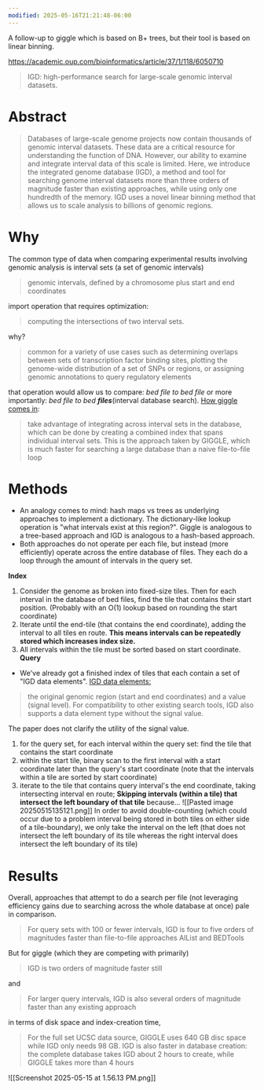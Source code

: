 ```yaml
---
modified: 2025-05-16T21:21:48-06:00
---
```

A follow-up to giggle which is based on B+ trees, but their tool is based on linear binning.

https://academic.oup.com/bioinformatics/article/37/1/118/6050710
> IGD: high-performance search for large-scale genomic interval datasets.
# Abstract
> Databases of large-scale genome projects now contain thousands of genomic interval datasets. These data are a critical resource for understanding the function of DNA. However, our ability to examine and integrate interval data of this scale is limited. Here, we introduce the integrated genome database (IGD), a method and tool for searching genome interval datasets more than three orders of magnitude faster than existing approaches, while using only one hundredth of the memory. IGD uses a novel linear binning method that allows us to scale analysis to billions of genomic regions.
# Why
The common type of data when comparing experimental results involving genomic analysis is interval sets (a set of genomic intervals)
> genomic intervals, defined by a chromosome plus start and end coordinates

import operation that requires optimization:
> computing the intersections of two interval sets.

why?
> common for a variety of use cases such as determining overlaps between sets of transcription factor binding sites, plotting the genome-wide distribution of a set of SNPs or regions, or assigning genomic annotations to query regulatory elements

that operation would allow us to compare: *bed file to bed file* or more importantly: *bed file to bed **files***(interval database search). <u>How giggle comes in</u>:
> take advantage of integrating across interval sets in the database, which can be done by creating a combined index that spans individual interval sets. This is the approach taken by GIGGLE, which is much faster for searching a large database than a naive file-to-file loop
# Methods
- An analogy comes to mind: hash maps vs trees as underlying approaches to implement a dictionary.
  The dictionary-like lookup operation is "what intervals exist at this region?". Giggle is analogous to a tree-based approach and IGD is analogous to a hash-based approach.
- Both approaches do not operate per each file, but instead (more efficiently) operate across the entire database of files. They each do a loop through the amount of intervals in the query set.

**Index**
1) Consider the genome as broken into fixed-size tiles. Then for each interval in the database of bed files, find the tile that contains their start position. (Probably with an O(1) lookup based on rounding the start coordinate)
2) Iterate until the end-tile (that contains the end coordinate), adding the interval to all tiles en route. **This means intervals can be repeatedly stored which increases index size.**
3) All intervals within the tile must be sorted based on start coordinate.
**Query**
- We've already got a finished index of tiles that each contain a set of "IGD data elements".
<u>IGD data elements:</u>
> the original genomic region (start and end coordinates) and a value (signal level). For compatibility to other existing search tools, IGD also supports a data element type without the signal value.

The paper does not clarify the utility of the signal value.

1) for the query set, for each interval within the query set:
   find the tile that contains the start coordinate
2) within the start tile, binary scan to the first interval with a start coordinate later than the query's start coordinate (note that the intervals within a tile are sorted by start coordinate)
3) iterate to the tile that contains query interval's the end coordinate, taking intersecting interval en route;
   **Skipping intervals (within a tile) that intersect the left boundary of that tile** because…
![[Pasted image 20250515135121.png]]
In order to avoid double-counting (which could occur due to a problem interval being stored in both tiles on either side of a tile-boundary), we only take the interval on the left (that does not intersect the left boundary of its tile whereas the right interval does intersect the left boundary of its tile)
# Results
Overall, approaches that attempt to do a search per file (not leveraging efficiency gains due to searching across the whole database at once) pale in comparison.
> For query sets with 100 or fewer intervals, IGD is four to five orders of magnitudes faster than file-to-file approaches AIList and BEDTools

But for giggle (which they are competing with primarily)
> IGD is two orders of magnitude faster still

and
> For larger query intervals, IGD is also several orders of magnitude faster than any existing approach

in terms of disk space and index-creation time,
> For the full set UCSC data source, GIGGLE uses 640 GB disc space while IGD only needs 98 GB. IGD is also faster in database creation: the complete database takes IGD about 2 hours to create, while GIGGLE takes more than 4 hours

![[Screenshot 2025-05-15 at 1.56.13 PM.png]]